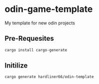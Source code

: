 # odin-game-template

My template for new odin projects

## Pre-Requesites

```bash
cargo install cargo-generate
```

## Initilize

```bash
cargo generate hardliner66/odin-template
```
